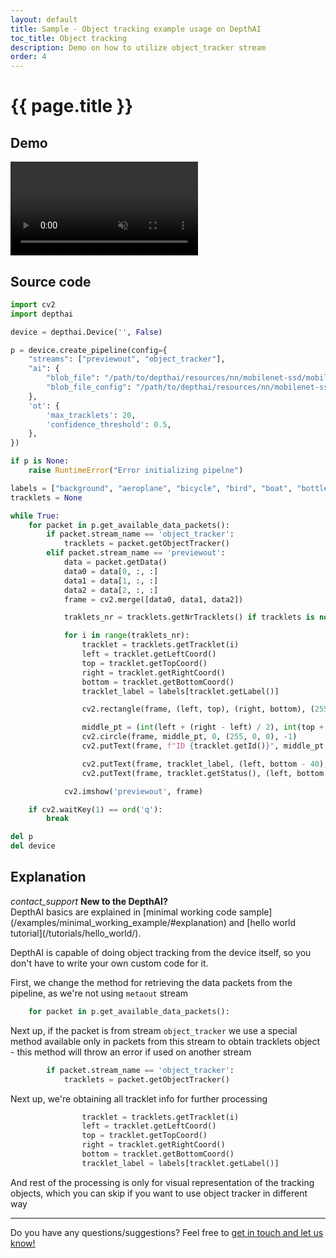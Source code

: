 ```yaml
---
layout: default
title: Sample - Object tracking example usage on DepthAI
toc_title: Object tracking
description: Demo on how to utilize object_tracker stream 
order: 4
---
```

# {{ page.title }}

## Demo

<video muted autoplay controls>
    <source src="/images/samples/tracking.mp4" type="video/mp4">
</video>

## Source code

```python
import cv2
import depthai

device = depthai.Device('', False)

p = device.create_pipeline(config={
    "streams": ["previewout", "object_tracker"],
    "ai": {
        "blob_file": "/path/to/depthai/resources/nn/mobilenet-ssd/mobilenet-ssd.blob",
        "blob_file_config": "/path/to/depthai/resources/nn/mobilenet-ssd/mobilenet-ssd.json"
    },
    'ot': {
        'max_tracklets': 20,
        'confidence_threshold': 0.5,
    },
})

if p is None:
    raise RuntimeError("Error initializing pipelne")

labels = ["background", "aeroplane", "bicycle", "bird", "boat", "bottle", "bus", "car", "cat", "chair", "cow", "diningtable", "dog", "horse", "motorbike", "person", "pottedplant", "sheep", "sofa", "train", "tvmonitor"]
tracklets = None

while True:
    for packet in p.get_available_data_packets():
        if packet.stream_name == 'object_tracker':
            tracklets = packet.getObjectTracker()
        elif packet.stream_name == 'previewout':
            data = packet.getData()
            data0 = data[0, :, :]
            data1 = data[1, :, :]
            data2 = data[2, :, :]
            frame = cv2.merge([data0, data1, data2])

            traklets_nr = tracklets.getNrTracklets() if tracklets is not None else 0

            for i in range(traklets_nr):
                tracklet = tracklets.getTracklet(i)
                left = tracklet.getLeftCoord()
                top = tracklet.getTopCoord()
                right = tracklet.getRightCoord()
                bottom = tracklet.getBottomCoord()
                tracklet_label = labels[tracklet.getLabel()]

                cv2.rectangle(frame, (left, top), (right, bottom), (255, 0, 0))

                middle_pt = (int(left + (right - left) / 2), int(top + (bottom - top) / 2))
                cv2.circle(frame, middle_pt, 0, (255, 0, 0), -1)
                cv2.putText(frame, f"ID {tracklet.getId()}", middle_pt, cv2.FONT_HERSHEY_SIMPLEX, 0.5, (255, 0, 0), 2)

                cv2.putText(frame, tracklet_label, (left, bottom - 40), cv2.FONT_HERSHEY_SIMPLEX, 0.5, (255, 0, 0), 2)
                cv2.putText(frame, tracklet.getStatus(), (left, bottom - 20), cv2.FONT_HERSHEY_SIMPLEX, 0.5, (255, 0, 0), 2)

            cv2.imshow('previewout', frame)

    if cv2.waitKey(1) == ord('q'):
        break

del p
del device
```

## Explanation
<div class="alert alert-primary" role="alert">
<i class="material-icons info">
contact_support
</i>
  <strong>New to the DepthAI?</strong><br/>
  <span class="small">DepthAI basics are explained in [minimal working code sample](/examples/minimal_working_example/#explanation) and [hello world tutorial](/tutorials/hello_world/).</span>
</div>

DepthAI is capable of doing object tracking from the device itself, so you don't have to write your own
custom code for it.

First, we change the method for retrieving the data packets from the pipeline, as we're not using `metaout` stream

```python
    for packet in p.get_available_data_packets():
```

Next up, if the packet is from stream `object_tracker` we use a special method available only in packets
from this stream to obtain tracklets object - this method will throw an error if used on another stream

```python
        if packet.stream_name == 'object_tracker':
            tracklets = packet.getObjectTracker()
``` 

Next up, we're obtaining all tracklet info for further processing

```python
                tracklet = tracklets.getTracklet(i)
                left = tracklet.getLeftCoord()
                top = tracklet.getTopCoord()
                right = tracklet.getRightCoord()
                bottom = tracklet.getBottomCoord()
                tracklet_label = labels[tracklet.getLabel()]
```

And rest of the processing is only for visual representation of the tracking objects, which you can skip if you 
want to use object tracker in different way

---

Do you have any questions/suggestions? Feel free to [get in touch and let us know!](/support)

